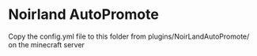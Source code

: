# Noirland AutoPromote

Copy the config.yml file to this folder from plugins/NoirLandAutoPromote/ on the minecraft server